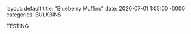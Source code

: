 layout: default
title: "Blueberry Muffins"
date: 2020-07-01 1:05:00 -0000
categories: BULKBINS

TESTING
